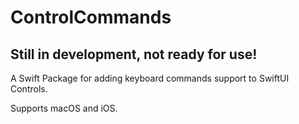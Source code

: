 # ControlCommands

## Still in development, not ready for use!

A Swift Package for adding keyboard commands support to SwiftUI Controls.

Supports macOS and iOS.
